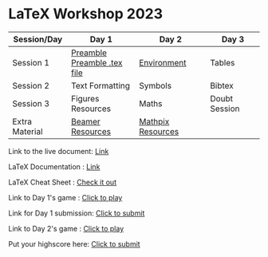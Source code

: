 

# LaTeX Workshop 2023

| Session/Day | Day 1 | Day 2 | Day 3 |
|-------------|------|-------|-------|
| Session 1   | <a href="https://drive.google.com/file/d/1rdOPY9KTQPY1oJ0QRyyZgZPfFdfrVytK/view?usp=share_link">Preamble <br> Preamble .tex file | <a href="https://drive.google.com/drive/folders/1SZW-nSzgu2V4ByM41gTKU634QAsOlctW?usp=share_link"> Environment <br>  |  Tables|
| Session 2   | Text Formatting | Symbols | Bibtex |
| Session 3   |  Figures Resources | Maths |  Doubt Session   |
| Extra Material | <a href = "https://www.overleaf.com/learn/latex/Beamer"> Beamer Resources</a> | <a href = "https://mathpix.com/docs/snip/overview">Mathpix Resources</a>

Link to the live document: <a href ="https://www.overleaf.com/read/snvnrwmyzpfj"> Link </a>

LaTeX Documentation : <a href = "https://www.overleaf.com/learn"> Link </a> 

LaTeX Cheat Sheet : <a href = "https://drive.google.com/file/d/1XkIUabiu3OJ_O2L4R0nsIOny0aG6fDmn/view?usp=sharing"> Check it out </a>

Link to Day 1's game : <a href = "https://drive.google.com/file/d/1vdXQ7VYWvFBJ-RJWUXKI3sU99-10I1Xx/view"> Click to play </a>

Link for Day 1 submission: <a href = "https://forms.gle/FtLQbtfdQNjwtpfi9"> Click to submit </a>

Link to Day 2's game : <a href = "https://abhigyanmartin.github.io/Workshop/TeXnique/public/index.html"> Click to play </a>

Put your highscore here: <a href = "https://forms.gle/MHpd9CWKT5GnR3FJ8"> Click to submit </a>


  
